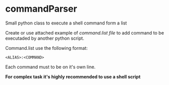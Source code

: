 # commandParser
Small python class to execute a shell command form a list


Create or use attached example of *command.list file* to add command to be executaded by another python script.

Command.list use the following format:

```
<ALIAS>:<COMMAND>
```

Each command must to be on it's own line.

__For complex task it's highly recommended to use a shell script__
